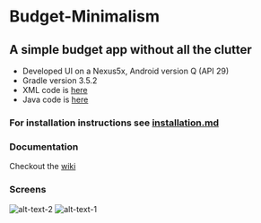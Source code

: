 # Budget-Minimalism
## A simple budget app without all the clutter
 - Developed UI on a Nexus5x, Android version Q (API 29)
 - Gradle version 3.5.2
 - XML code is [here](https://github.com/WSU-4110/Budget-Minimalism/tree/master/BM/app/src/main/res/layout)
 - Java code is [here](https://github.com/WSU-4110/Budget-Minimalism/tree/master/BM/app/src/main/java/com/example/bm)

### For installation instructions see [installation.md](https://github.com/WSU-4110/Budget-Minimalism/blob/master/installation.md)

### Documentation
Checkout the [wiki](https://github.com/WSU-4110/Budget-Minimalism/wiki)

### Screens
![alt-text-2](https://github.com/WSU-4110/Budget-Minimalism/blob/master/screenshots/mainMenu.png "MainMenu  ")
![alt-text-1](https://github.com/WSU-4110/Budget-Minimalism/blob/master/screenshots/incomeInput.png "IncomeInput")
